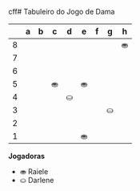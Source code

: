 cff# Tabuleiro do Jogo de Dama

|   | a | b | c | d | e | f | g | h |
|---|---|---|---|---|---|---|---|---|
| 8 |   | |   |  |   |  |   | ⛂ |
| 7 | |   | |   |	 |   |  |   |
| 6 |   |	  	|   |	 |   | 	 |   |  |
| 5 |  |   |  ⛂		 |   | ⛂ |   |  |   |
| 4 |   | 	 |   |  	⛀		 |   |  		 |   | 	  |
| 3 | 	 |	   | 	 |   |	 |   | ⛀		 |   |
| 2 |   |  |   |  	|   |	  |   | 	 |
| 1 |  |   |  |   | ⛂ |   | |   |

**Jogadoras**


- ⛂ Raiele
- ⛀ Darlene